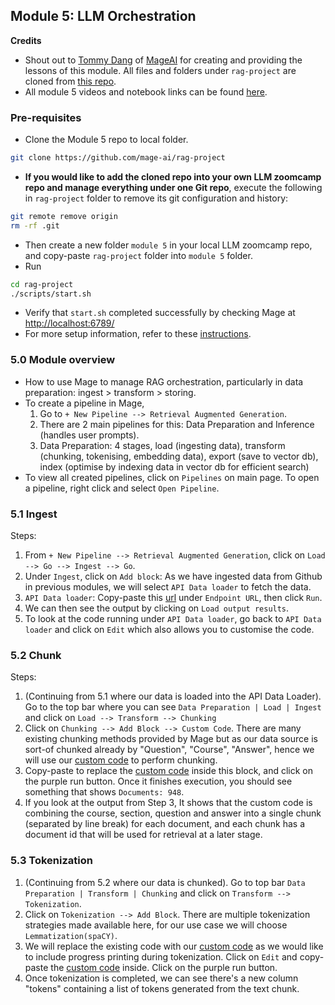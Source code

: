 ## Module 5: LLM Orchestration
**Credits**
- Shout out to [Tommy Dang](https://github.com/tommydangerous) of [MageAI](https://github.com/mage-ai) for creating and providing the lessons of this module. All files and folders under ```rag-project``` are cloned from [this repo](https://github.com/mage-ai/rag-project).
- All module 5 videos and notebook links can be found [here](https://github.com/DataTalksClub/llm-zoomcamp/blob/main/05-orchestration/README.md).

### Pre-requisites
- Clone the Module 5 repo to local folder.
```bash
git clone https://github.com/mage-ai/rag-project
```
- **If you would like to add the cloned repo into your own LLM zoomcamp repo and manage everything under one Git repo**, execute the following in ```rag-project``` folder to remove its git configuration and history:
```bash
git remote remove origin
rm -rf .git
```
- Then create a new folder ```module 5``` in your local LLM zoomcamp repo, and copy-paste ```rag-project``` folder into ```module 5``` folder.   
- Run 
```bash
cd rag-project
./scripts/start.sh
```
- Verify that ```start.sh``` completed successfully by checking Mage at [http://localhost:6789/](http://localhost:6789/)
- For more setup information, refer to these [instructions](https://docs.mage.ai/getting-started/setup#docker-compose-template).

### 5.0 Module overview
- How to use Mage to manage RAG orchestration, particularly in data preparation: ingest > transform > storing.
- To create a pipeline in Mage, 
    1. Go to ```+ New Pipeline --> Retrieval Augmented Generation```.
    2. There are 2 main pipelines for this: Data Preparation and Inference (handles user prompts).
    3. Data Preparation: 4 stages, load (ingesting data), transform (chunking, tokenising, embedding data), export (save to vector db), index (optimise by indexing data in vector db for efficient search)
- To view all created pipelines, click on ```Pipelines``` on main page. To open a pipeline, right click and select ```Open Pipeline```.

### 5.1 Ingest
Steps:
1. From ```+ New Pipeline --> Retrieval Augmented Generation```, click on ```Load --> Go --> Ingest --> Go```.
2. Under ```Ingest```, click on ```Add block```: As we have ingested data from Github in previous modules, we will select ```API Data loader``` to fetch the data. 
3. ```API Data loader```: Copy-paste this [url](https://raw.githubusercontent.com/DataTalksClub/llm-zoomcamp/main/01-intro/documents.json) under ```Endpoint URL```, then click ```Run```.
4. We can then see the output by clicking on ```Load output results```.
5. To look at the code running under ```API Data loader```, go back to ```API Data loader``` and click on ```Edit``` which also allows you to customise the code.

### 5.2 Chunk
Steps:
1. (Continuing from 5.1 where our data is loaded into the API Data Loader). Go to the top bar where you can see ```Data Preparation | Load | Ingest``` and click on ```Load --> Transform --> Chunking```
2. Click on ```Chunking --> Add Block --> Custom Code```. There are many existing chunking methods provided by Mage but as our data source is sort-of chunked already by "Question", "Course", "Answer", hence we will use our [custom code](https://github.com/mage-ai/rag-project/blob/master/llm/rager/transformers/radiant_photon.py) to perform chunking.
3. Copy-paste to replace the [custom code](https://github.com/mage-ai/rag-project/blob/master/llm/rager/transformers/radiant_photon.py) inside this block, and click on the purple run button. Once it finishes execution, you should see something that shows ```Documents: 948```.
4. If you look at the output from Step 3, It shows that the custom code is combining the course, section, question and answer into a single chunk (separated by line break) for each document, and each chunk has a document id that will be used for retrieval at a later stage.

### 5.3 Tokenization
1. (Continuing from 5.2 where our data is chunked). Go to top bar ```Data Preparation | Transform | Chunking``` and click on ```Transform --> Tokenization```.
2. Click on ```Tokenization --> Add Block```. There are multiple tokenization strategies made available here, for our use case we will choose ```Lemmatization(spaCY)```.
3. We will replace the existing code with our [custom code](https://github.com/mage-ai/rag-project/blob/master/llm/rager/transformers/vivid_nexus.py) as we would like to include progress printing during tokenization. Click on ```Edit``` and copy-paste the [custom code](https://github.com/mage-ai/rag-project/blob/master/llm/rager/transformers/vivid_nexus.py) inside. Click on the purple run button.
4. Once tokenization is completed, we can see there's a new column "tokens" containing a list of tokens generated from the text chunk.